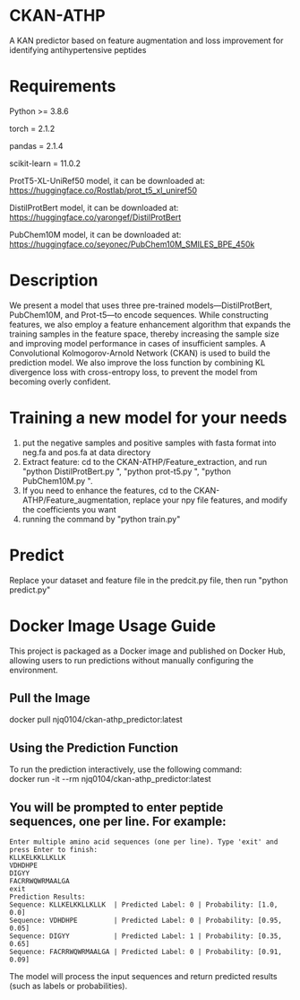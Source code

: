 # CKAN-ATHP
A KAN predictor based on feature augmentation and loss improvement for identifying antihypertensive peptides
# Requirements
Python >= 3.8.6

torch = 2.1.2

pandas = 2.1.4

scikit-learn = 11.0.2

ProtT5-XL-UniRef50 model, it can be downloaded at: https://huggingface.co/Rostlab/prot_t5_xl_uniref50

DistilProtBert model, it can be downloaded at: https://huggingface.co/yarongef/DistilProtBert

PubChem10M model, it can be downloaded at: https://huggingface.co/seyonec/PubChem10M_SMILES_BPE_450k
# Description
We present a model that uses three pre-trained models—DistilProtBert, PubChem10M, and Prot-t5—to encode sequences. While constructing features, we also employ a feature enhancement algorithm that expands the training samples in the feature space, thereby increasing the sample size and improving model performance in cases of insufficient samples. A Convolutional Kolmogorov-Arnold Network (CKAN) is used to build the prediction model. We also improve the loss function by combining KL divergence loss with cross-entropy loss, to prevent the model from becoming overly confident. 
# Training a new model for your needs
1. put the negative samples and positive samples with fasta format into neg.fa and pos.fa at data directory
2. Extract  feature: cd to the CKAN-ATHP/Feature_extraction, and run "python DistilProtBert.py ", "python prot-t5.py ", "python PubChem10M.py ".
3. If you need to enhance the features, cd to the CKAN-ATHP/Feature_augmentation, replace your npy file features, and modify the coefficients you want
4. running the command by "python train.py"
# Predict
Replace your dataset and feature file in the predcit.py file, then run "python predict.py"
# Docker Image Usage Guide
This project is packaged as a Docker image and published on Docker Hub, allowing users to run predictions without manually configuring the environment.
## Pull the Image
docker pull njq0104/ckan-athp_predictor:latest
## Using the Prediction Function
To run the prediction interactively, use the following command:  
docker run -it --rm njq0104/ckan-athp_predictor:latest
## You will be prompted to enter peptide sequences, one per line. For example:
```
Enter multiple amino acid sequences (one per line). Type 'exit' and press Enter to finish:
KLLKELKKLLKLLK
VDHDHPE
DIGYY
FACRRWQWRMAALGA
exit  
Prediction Results:
Sequence: KLLKELKKLLKLLK  | Predicted Label: 0 | Probability: [1.0, 0.0]
Sequence: VDHDHPE         | Predicted Label: 0 | Probability: [0.95, 0.05]
Sequence: DIGYY           | Predicted Label: 1 | Probability: [0.35, 0.65]
Sequence: FACRRWQWRMAALGA | Predicted Label: 0 | Probability: [0.91, 0.09]
```
The model will process the input sequences and return predicted results (such as labels or probabilities).

